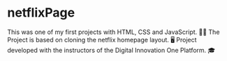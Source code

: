# netflixPage
This was one of my first projects with HTML, CSS and JavaScript. 👨‍💻 The Project is based on cloning the netflix homepage layout. 🖥️ Project developed with the instructors of the Digital Innovation One Platform. 🎓
